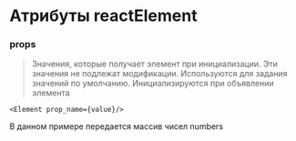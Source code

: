 # Атрибуты reactElement
### props

> Значения, которые получает элемент при инициализации. Эти значения не подлежат модификации. Используются для задания значений по умолчанию. Инициализируются при объявлении элемента 

 
 ```
 <Element prop_name={value}/>
 ```

В данном примере передается массив чисел numbers